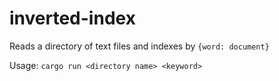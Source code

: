 # inverted-index

Reads a directory of text files and indexes by `{word: document}`

Usage: 
`cargo run <directory name> <keyword>`
